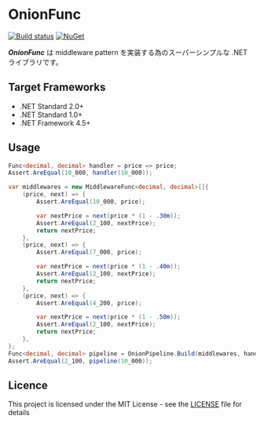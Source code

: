 # OnionFunc
[![Build status](https://ci.appveyor.com/api/projects/status/yrwpc36qmfpf1k4n/branch/master?svg=true)](https://ci.appveyor.com/project/inasync/onionfunc/branch/master)
[![NuGet](https://img.shields.io/nuget/v/Inasync.OnionFunc.svg)](https://www.nuget.org/packages/Inasync.OnionFunc/)

***OnionFunc*** は middleware pattern を実装する為のスーパーシンプルな .NET ライブラリです。


## Target Frameworks
- .NET Standard 2.0+
- .NET Standard 1.0+
- .NET Framework 4.5+


## Usage
```cs
Func<decimal, decimal> handler = price => price;
Assert.AreEqual(10_000, handler(10_000));

var middlewares = new MiddlewareFunc<decimal, decimal>[]{
    (price, next) => {
        Assert.AreEqual(10_000, price);

        var nextPrice = next(price * (1 - .30m));
        Assert.AreEqual(2_100, nextPrice);
        return nextPrice;
    },
    (price, next) => {
        Assert.AreEqual(7_000, price);

        var nextPrice = next(price * (1 - .40m));
        Assert.AreEqual(2_100, nextPrice);
        return nextPrice;
    },
    (price, next) => {
        Assert.AreEqual(4_200, price);

        var nextPrice = next(price * (1 - .50m));
        Assert.AreEqual(2_100, nextPrice);
        return nextPrice;
    },
};
Func<decimal, decimal> pipeline = OnionPipeline.Build(middlewares, handler);
Assert.AreEqual(2_100, pipeline(10_000));
```


## Licence
This project is licensed under the MIT License - see the [LICENSE](LICENSE) file for details

